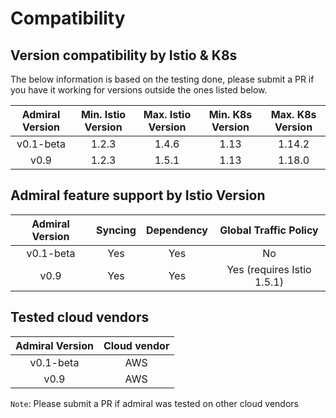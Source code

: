 # Compatibility

## Version compatibility by Istio & K8s
The below information is based on the testing done, please submit a PR if you have it working for versions outside the ones listed below.

| Admiral Version   | Min. Istio Version    | Max. Istio Version    | Min. K8s Version  |  Max. K8s Version
|:-----------------:|:---------------------:|:---------------------:|:-----------------:|:-----------------:
v0.1-beta           | 1.2.3                 | 1.4.6                 | 1.13              | 1.14.2
v0.9                | 1.2.3                 | 1.5.1                 | 1.13              | 1.18.0


## Admiral feature support by Istio Version

| Admiral Version   | Syncing   | Dependency    | Global Traffic Policy
|:-----------------:|:---------:|:-------------:|:--------------------:
v0.1-beta           | Yes       | Yes           | No
v0.9                | Yes       | Yes           | Yes (requires Istio 1.5.1)


## Tested cloud vendors

| Admiral Version   | Cloud vendor
|:-----------------:|:---------:
v0.1-beta           | AWS       
v0.9                | AWS

`Note`: Please submit a PR if admiral was tested on other cloud vendors       